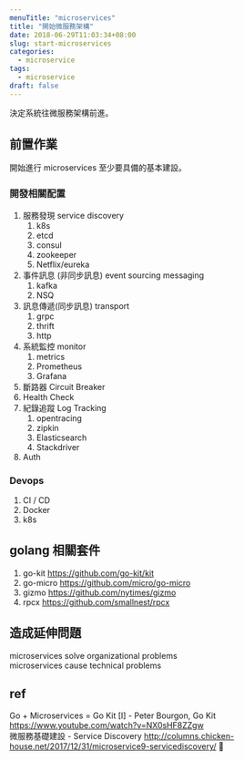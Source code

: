 ```yaml
---
menuTitle: "microservices"
title: "開始微服務架構"
date: 2018-06-29T11:03:34+08:00
slug: start-microservices
categories:
  - microservice
tags:
  - microservice
draft: false
---
```


決定系統往微服務架構前進。

<!--more-->

## 前置作業

開始進行 microservices 至少要具備的基本建設。

### 開發相關配置

1. 服務發現 service discovery
   1. k8s
   2. etcd
   3. consul
   4. zookeeper
   5. Netflix/eureka
2. 事件訊息 (非同步訊息) event sourcing messaging
   1. kafka
   2. NSQ
3. 訊息傳遞(同步訊息) transport
   1. grpc
   2. thrift
   3. http
4. 系統監控 monitor
   1. metrics
   2. Prometheus
   3. Grafana
5. 斷路器 Circuit Breaker
6. Health Check
7. 紀錄追蹤 Log Tracking
   1. opentracing
   2. zipkin
   3. Elasticsearch
   4. Stackdriver
8. Auth

### Devops

1. CI / CD
2. Docker
3. k8s

## golang 相關套件

1. go-kit <https://github.com/go-kit/kit>
2. go-micro <https://github.com/micro/go-micro>
3. gizmo <https://github.com/nytimes/gizmo>
4. rpcx <https://github.com/smallnest/rpcx>

## 造成延伸問題

microservices solve organizational problems  
microservices cause technical problems

## ref

Go + Microservices = Go Kit [I] - Peter Bourgon, Go Kit <https://www.youtube.com/watch?v=NX0sHF8ZZgw>  
微服務基礎建設 - Service Discovery <http://columns.chicken-house.net/2017/12/31/microservice9-servicediscovery/>


